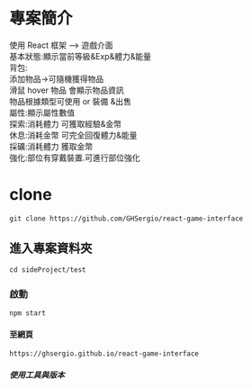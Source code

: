 # 專案簡介

使用 React 框架 --> 遊戲介面  
基本狀態:顯示當前等級&Exp&體力&能量  
背包:  
添加物品->可隨機獲得物品  
滑鼠 hover 物品 會顯示物品資訊  
物品根據類型可使用 or 裝備 &出售  
屬性:顯示屬性數值  
探索:消耗體力 可獲取經驗&金幣  
休息:消耗金幣 可完全回復體力&能量  
採礦:消耗體力 獲取金幣  
強化:部位有穿戴裝置.可進行部位強化

# clone

```
git clone https://github.com/GHSergio/react-game-interface
```

## 進入專案資料夾

```
cd sideProject/test
```

### 啟動

```
npm start
```

#### 至網頁

```
https://ghsergio.github.io/react-game-interface
```

##### 使用工具與版本
